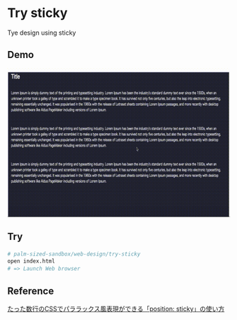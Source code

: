 # Try sticky

Tye design using sticky 



## Demo

![gif demo](https://github.com/shinshin86/palm-sized-sandbox/blob/master/web-design/try-sticky/gif/20180422demo.gif?raw=true)



## Try

```bash
# palm-sized-sandbox/web-design/try-sticky
open index.html
# => Launch Web browser
```



## Reference

[たった数行のCSSでパララックス風表現ができる「position: sticky」の使い方](https://www.webprofessional.jp/js-library-scrollreveal-2/)